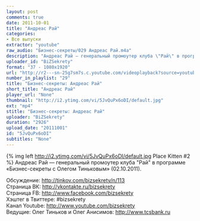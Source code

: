 ```yaml
---
layout: post
comments: true
date: 2011-10-01
title: "Андреас Рай"
categories:
- Все выпуски
extractor: "youtube"
raw_audio: "Бизнес-секреты/029 Андреас Рай.m4a"
description: "Андреас Рай — генеральный промоутер клуба \"Рай\" в программе «Бизнес-секреты с Олегом Тиньковым» (02.10.2011).\n\nОбсуждение: http://tinkov.com/bizsekrety/n/113\nСтраница ВК: http://vkontakte.ru/bizsekrety\nСтраница FB: http://www.facebook.com/bizsekrety\nХэштег в Твиттере: #bizsekrety\nКанал Youtube: http://www.youtube.com/bizsekrety\nВедущие: Олег Тиньков и Олег Анисимов: http://www.tcsbank.ru"
uploader_id: "BiZSekrety"
format: "37 - 1080x1920"
url: "http://r2---sn-25g7sm7s.c.youtube.com/videoplayback?source=youtube&sver=3&mv=m&ratebypass=yes&ms=au&mt=1362407953&key=yt1&ip=92.255.182.31&newshard=yes&fexp=931601%2C914033%2C920704%2C912806%2C902000%2C922403%2C922405%2C929901%2C913605%2C925006%2C906938%2C931202%2C908529%2C920201%2C930101%2C906834%2C913570%2C901451&id=e49bd0b8fc7aa032&upn=1K3aHMVtWMk&sparams=cp%2Cid%2Cip%2Cipbits%2Citag%2Cratebypass%2Csource%2Cupn%2Cexpire&cp=U0hVR1ROTl9KUkNONV9MSFJJOkh6a3hTVkU0MElz&itag=37&ipbits=8&expire=1362430858&signature=756DAA2148DD4EAF91852EC587D17C43494263CD.D492EC05DCA1D9FFA1D7EA7423F2304933A2838E"
number_in_playlist: "29"
title: "Бизнес-секреты: Андреас Рай"
short_title: "Андреас Рай"
player_url: "None"
thumbnail: "http://i2.ytimg.com/vi/5JvQuPx6oDI/default.jpg"
ext: "mp4"
stitle: "Бизнес-секреты: Андреас Рай"
uploader: "BiZSekrety"
duration: "2926"
upload_date: "20111001"
id: "5JvQuPx6oDI"
subtitles: "None"
---
```


{% img left http://i2.ytimg.com/vi/5JvQuPx6oDI/default.jpg Place Kitten #2 %}
Андреас Рай — генеральный промоутер клуба "Рай" в программе «Бизнес-секреты с Олегом Тиньковым» (02.10.2011).  
  
Обсуждение: http://tinkov.com/bizsekrety/n/113  
Страница ВК: http://vkontakte.ru/bizsekrety  
Страница FB: http://www.facebook.com/bizsekrety  
Хэштег в Твиттере: #bizsekrety  
Канал Youtube: http://www.youtube.com/bizsekrety  
Ведущие: Олег Тиньков и Олег Анисимов: http://www.tcsbank.ru